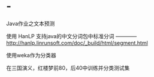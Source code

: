# -
Java作业之文本预测

使用 HanLP 支持java的中文分词包中标准分词
————http://hanlp.linrunsoft.com/doc/_build/html/segment.html

使用weka作为分类器

在三国演义，红楼梦前80，后40中训练并分类测试集
